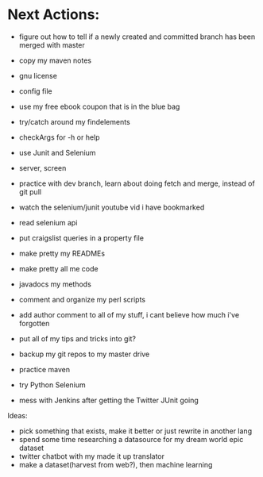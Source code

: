 Next Actions:
=============


* figure out how to tell if a newly created and committed branch has been merged with master
 
- copy my maven notes

- gnu license

- config file

- use my free ebook coupon that is in the blue bag

- try/catch around my findelements

- checkArgs for -h or help

- use Junit and Selenium

- server, screen

- practice with dev branch, learn about doing fetch and merge, instead of git pull

- watch the selenium/junit youtube vid i have bookmarked

- read selenium api

- put craigslist queries in a property file

- make pretty my READMEs
- make pretty all me code
- javadocs my methods
- comment and organize my perl scripts
- add author comment to all of my stuff, i cant believe how much i've forgotten

- put all of my tips and tricks into git?

- backup my git repos to my master drive

- practice maven

- try Python Selenium

- mess with Jenkins after getting the Twitter JUnit going



Ideas:
- pick something that exists, make it better or just rewrite in another lang
- spend some time researching a datasource for my dream world epic dataset
- twitter chatbot with my made it up translator
- make a dataset(harvest from web?), then machine learning
